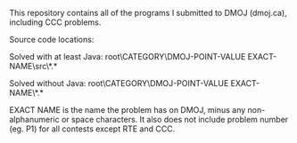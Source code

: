 This repository contains all of the programs I submitted to DMOJ (dmoj\.ca), including CCC problems\.


Source code locations:

Solved with at least Java: root\\CATEGORY\\DMOJ-POINT-VALUE EXACT-NAME\\src\\\*\.\*

Solved without Java: root\\CATEGORY\\DMOJ-POINT-VALUE EXACT-NAME\\\*\.\*

EXACT NAME is the name the problem has on DMOJ, minus any non-alphanumeric or space characters\.
It also does not include problem number (eg\. P1) for all contests except RTE and CCC\.